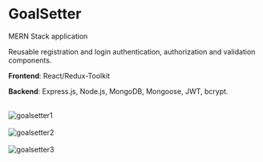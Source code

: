 # GoalSetter 

MERN Stack application<br>

Reusable registration and login authentication, authorization and validation components.<br>

<b>Frontend</b>: React/Redux-Toolkit

<b>Backend</b>: Express.js, Node.js, MongoDB, Mongoose, JWT, bcrypt.<br><br>

![goalsetter1](https://user-images.githubusercontent.com/38325801/176160759-5ff3c716-a055-4b45-8168-475bcf9cc64d.png)<br><br>
![goalsetter2](https://user-images.githubusercontent.com/38325801/176160774-545d6a7e-9f07-49fb-8d74-3598c4110c4c.png)<br><br>
![goalsetter3](https://user-images.githubusercontent.com/38325801/176160781-4c7a5d62-3e7d-46ad-9a19-9fc0d655970f.png)<br><br>

